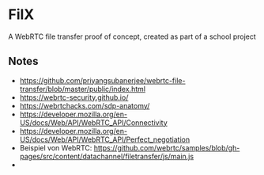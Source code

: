 # FilX
A WebRTC file transfer proof of concept, created as part of a school project

## Notes
- https://github.com/priyangsubanerjee/webrtc-file-transfer/blob/master/public/index.html
- https://webrtc-security.github.io/
- https://webrtchacks.com/sdp-anatomy/
- https://developer.mozilla.org/en-US/docs/Web/API/WebRTC_API/Connectivity
- https://developer.mozilla.org/en-US/docs/Web/API/WebRTC_API/Perfect_negotiation
- Beispiel von WebRTC: https://github.com/webrtc/samples/blob/gh-pages/src/content/datachannel/filetransfer/js/main.js
- 